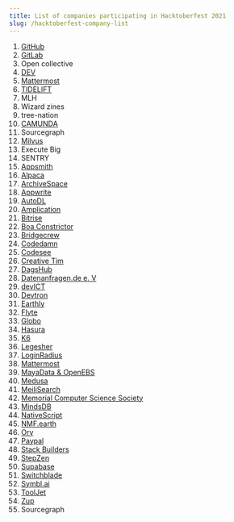```yaml
---
title: List of companies participating in Hacktoberfest 2021
slug: /hacktoberfest-company-list
---
```


1.  [GitHub](https://github.blog/2021-10-07-githubs-guide-hacktoberfest-2021/)
2.  [GitLab](https://about.gitlab.com/blog/2021/10/01/join-us-for-hacktoberfest-2021/)
3.  Open collective
4.  [DEV](https://dev.to/devteam/hacktoberfest-2021-is-here-4a3l)
5.  [Mattermost](https://mattermost.com/blog/hacktoberfest-2021/)
7.  [TIDELIFT](https://blog.tidelift.com/youre-invited-whats-on-the-maintainer-wishlist-for-hacktoberfest)
10. MLH
11. Wizard zines
12. tree-nation 
13. [CAMUNDA](https://camunda.com/hacktoberfest2021/)
14. Sourcegraph
15. [Milvus](https://milvus.io/hacktoberfest-2021)
16. Execute Big
17. SENTRY
18. [Appsmith](https://www.appsmith.com/blog/hacktoberfest-2021-let-the-contributions-begin)
19. [Alpaca](https://alpaca.markets/blog/hacktoberfest-2021-celebrate-open-source-with-alpaca/)
20. [ArchiveSpace](https://archivesspace.org/archives/7147)
21. [Appwrite](https://hacktoberfest.appwrite.io/)
22. [AutoDL](https://dev.to/mctechie/autodl-celebrates-hacktoberfest-2021-25da)
23. [Amplication](https://github.com/amplication/amplication/issues?q=is%3Aopen+is%3Aissue+label%3AHacktoberfest)
25. [Bitrise](https://www.bitrise.io/hacktoberfest-2021)
26. [Boa Constrictor](https://automationpanda.com/2021/10/04/boa-constrictor-is-doing-hacktoberfest-2021/)
27. [Bridgecrew](https://bridgecrew.io/blog/happy-hacktoberfest-2021/)
28. [Codedamn](https://codedamn.com/projects)
29. [Codesee](https://www.oss-port.com/swag/)
30. [Creative Tim](https://www.creative-tim.com/blog/creative-tim/open-source-projects-for-hacktoberfest/)
31. [DagsHub](https://dagshub.com/blog/hacktoberfest-x-dagshub-2/)
32. [Datenanfragen.de e. V](https://www.datarequests.org/blog/hacktoberfest-2021/)
33. [devICT](https://devict-hacktoberfest.herokuapp.com/)
34. [Devtron](https://github.com/devtron-labs/hacktoberfest2021)
35. [Earthly](https://earthly.dev/blog/hacktoberfest-2021/)
36. [Flyte](https://blog.flyte.org/meet-flyte-at-hacktoberfest-2021)
37. [Globo](https://hacktoberfest.globo.com/)
39. [Hasura](https://hasura.io/blog/celebrating-open-source-with-hasura/)
40. [K6](https://k6.io/blog/hacktoberfest-at-k6/)
41. [Legesher](https://github.com/legesher/legesher/issues/90)
42. [LoginRadius](https://www.loginradius.com/blog/async/hacktoberfest-2021/)
43. [Mattermost](https://handbook.mattermost.com/contributors/contributors/ways-to-contribute/hacktoberfest2021)
44. [MayaData & OpenEBS](https://mayadata.io/hacktoberfest-2021)
45. [Medusa](https://www.medusa-commerce.com/post/medusa-hacktoberfest-announcement)
46. [MeiliSearch](https://blog.meilisearch.com/contribute-hacktoberfest-2021/)
47. [Memorial Computer Science Society](https://muncompsci.ca/events/hacktoberfest-2021/)
48. [MindsDB](https://mindsdb.com/hacktoberfest/)
49. [NativeScript](https://blog.nativescript.org/hacktoberfest-2021/index.html)
50. [NMF.earth](https://medium.com/@nmf_earth/hacktoberfest-2021-carbon-diary-sustainable-guide-32fb4e5323c1)
51. [Ory](https://github.com/search?q=topic%3Ahacktoberfest+org%3AOry&type=Repositories)
52. [Paypal](https://github.com/paypal/hacktoberfest)
53. [Stack Builders](https://www.stackbuilders.com/news/it-s-hacktoberfest-time) 
54. [StepZen](https://stepzen.com/blog/stepzen-stickers-the-code-behind-the-fun)
55. [Supabase](https://supabase.io/blog/2021/09/28/supabase-hacktoberfest-hackathon-2021)
56. [Switchblade](https://github.com/SwitchbladeBot/switchblade/issues)
57. [Symbl.ai](https://github.com/symblai/symbl-docs/issues)
58. [ToolJet](https://github.com/ToolJet/ToolJet)
59. [Zup](https://insights.zup.com.br/hacktoberfest)
60. Sourcegraph
